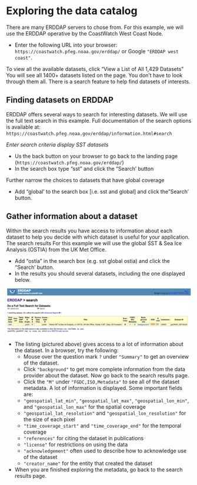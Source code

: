 # Exploring the data catalog

There are many ERDDAP servers to chose from. For this example, we will use the ERDDAP operative by the CoastWatch West Coast Node.

* Enter the following URL into your browser: `https://coastwatch.pfeg.noaa.gov/erddap/` or Google `"ERDDAP west coast"`.

To view all the available datasets, click “View a List of All 1,429 Datasets”  
 You will see all 1400+ datasets listed on the page. You don’t have to look through them all. There is a search feature to help find datasets of interests.

##  Finding datasets on ERDDAP

ERDDAP offers several ways to search for interesting datasets. We will use the full text search in this example. Full documentation of the search options is available at: `https://coastwatch.pfeg.noaa.gov/erddap/information.html#search`

_Enter search criteria display SST datasets_

* Us the back button on your browser to go back to the landing page \(`https://coastwatch.pfeg.noaa.gov/erddap/`\)
* In the search box type “sst” and click the “Search’ button

Further narrow the choices to datasets that have global coverage

* Add “global’ to the search box \[i.e. sst and global\] and click the”Search’ button.

##  Gather information about a dataset

Within the search results you have access to information about each dataset to help you decide with which dataset is useful for your application. The search results For this example we will use the global SST & Sea Ice Analysis \(OSTIA\) from the UK Met Office.

* Add “ostia” in the search box \(e.g. sst global ostia\) and click the “Search’ button.
* In the results you should several datasets, including the one displayed below.

![OSTIA search result](../../.gitbook/assets/ostia.png)

* The listing \(pictured above\) gives access to a lot of information about the dataset. In a browser, try the following:
  * Mouse over the question mark `?` under `"Summary"` to get an overview of the dataset.
  * Click `"background"` to get more complete information from the data provider about the dataset. Now go back to the search results page.
  * Click the `"M"` under `"FGDC,ISO,Metadata"` to see all of the dataset metadata. A lot of information is displayed. Some important fields are:
  * `"geospatial_lat_min"`, `"geospatial_lat_max"`, `"geospatial_lon_min"`, and `"geospatial_lon_max"` for the spatial coverage
  * `"geospatial_lat_resolution"` and `"geospatial_lon_resolution"` for the size of each pixel
  * `"time_coverage_start"` and `"time_coverage_end"` for the temporal coverage
  * `"references"` for citing the dataset in publications
  * `"license"` for restrictions on using the data
  * `"acknowledgement"` often used to describe how to acknowledge use of the dataset
  * `"creator_name"` for the entity that created the dataset
* When you are finished exploring the metadata, go back to the search results page.


